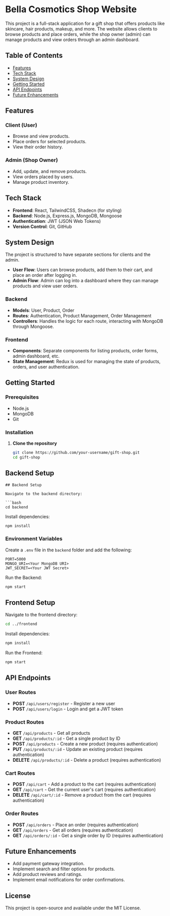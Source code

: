 
# Bella Cosmotics Shop Website

This project is a full-stack application for a gift shop that offers products like skincare, hair products, makeup, and more. The website allows clients to browse products and place orders, while the shop owner (admin) can manage products and view orders through an admin dashboard.

## Table of Contents

- [Features](#features)
- [Tech Stack](#tech-stack)
- [System Design](#system-design)
- [Getting Started](#getting-started)
- [API Endpoints](#api-endpoints)
- [Future Enhancements](#future-enhancements)

## Features

### Client (User)
- Browse and view products.
- Place orders for selected products.
- View their order history.

### Admin (Shop Owner)
- Add, update, and remove products.
- View orders placed by users.
- Manage product inventory.

## Tech Stack

- **Frontend**: React, TailwindCSS, Shadecn (for styling)
- **Backend**: Node.js, Express.js, MongoDB, Mongoose
- **Authentication**: JWT (JSON Web Tokens)
- **Version Control**: Git, GitHub

## System Design

The project is structured to have separate sections for clients and the admin. 

- **User Flow**: Users can browse products, add them to their cart, and place an order after logging in.
- **Admin Flow**: Admin can log into a dashboard where they can manage products and view user orders.

### Backend
- **Models**: User, Product, Order
- **Routes**: Authentication, Product Management, Order Management
- **Controllers**: Handles the logic for each route, interacting with MongoDB through Mongoose.

### Frontend
- **Components**: Separate components for listing products, order forms, admin dashboard, etc.
- **State Management**: Redux is used for managing the state of products, orders, and user authentication.

## Getting Started

### Prerequisites

- Node.js
- MongoDB
- Git

### Installation

1. **Clone the repository**
   ```bash
   git clone https://github.com/your-username/gift-shop.git
   cd gift-shop
## Backend Setup


```
## Backend Setup

Navigate to the backend directory:

```bash
cd backend
```

Install dependencies:

```bash
npm install
```

### Environment Variables

Create a `.env` file in the `backend` folder and add the following:

```
PORT=5000
MONGO_URI=<Your MongoDB URI>
JWT_SECRET=<Your JWT Secret>
```

Run the Backend:

```bash
npm start
```

## Frontend Setup

Navigate to the frontend directory:

```bash
cd ../frontend
```

Install dependencies:

```bash
npm install
```

Run the Frontend:

```bash
npm start
```
## API Endpoints

### User Routes

- **POST** `/api/users/register` - Register a new user
- **POST** `/api/users/login` - Login and get a JWT token

### Product Routes

- **GET** `/api/products` - Get all products
- **GET** `/api/products/:id` - Get a single product by ID
- **POST** `/api/products` - Create a new product (requires authentication)
- **PUT** `/api/products/:id` - Update an existing product (requires authentication)
- **DELETE** `/api/products/:id` - Delete a product (requires authentication)

### Cart Routes

- **POST** `/api/cart` - Add a product to the cart (requires authentication)
- **GET** `/api/cart` - Get the current user's cart (requires authentication)
- **DELETE** `/api/cart/:id` - Remove a product from the cart (requires authentication)

### Order Routes

- **POST** `/api/orders` - Place an order (requires authentication)
- **GET** `/api/orders` - Get all orders (requires authentication)
- **GET** `/api/orders/:id` - Get a single order by ID (requires authentication)

## Future Enhancements

- Add payment gateway integration.
- Implement search and filter options for products.
- Add product reviews and ratings.
- Implement email notifications for order confirmations.

## License

This project is open-source and available under the MIT License.
